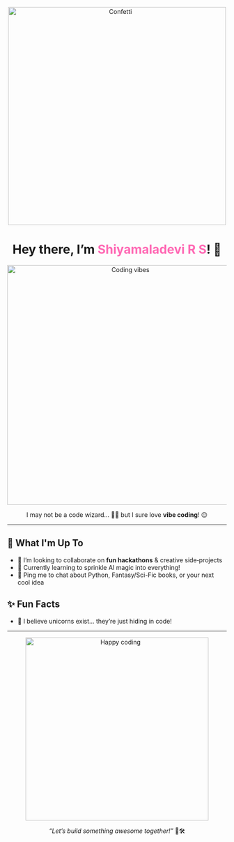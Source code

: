 <p align="center">
  <img src="https://media.giphy.com/media/v1.Y2lkPWVjZjA1ZTQ3MGY0cjNsaWFzZHBmdXdvYjVnYW40cDI5NWJxd2VkM3NibnRidWs5YyZlcD12MV9naWZzX3NlYXJjaCZjdD1n/Wp0ZtQjgViqR2/giphy.gif" alt="Confetti" width="500"/>
</p>

<h1 align="center">Hey there, I’m <span style="color:#ff69b4;">Shiyamaladevi R S</span>! 👋</h1>

<p align="center">
  <img src="https://media2.giphy.com/media/v1.Y2lkPTc5MGI3NjExYjllejFyb3g2Ynl2Z2hpbjl2Zm9hZ2pnamkzODh5dTVrN3VubW8xbSZlcD12MV9pbnRlcm5hbF9naWZfYnlfaWQmY3Q9Zw/LHZyixOnHwDDy/giphy.gif" alt="Coding vibes" width="550"/>
</p>

<p align="center">  
  I may not be a code wizard… 🧙‍♂️  
  but I sure love <strong>vibe coding</strong>! 😉  
</p>

---

## 🔭 What I'm Up To
- 👯 I’m looking to collaborate on **fun hackathons** & creative side‑projects  
- 🌱 Currently learning to sprinkle AI magic into everything!  
- 💬 Ping me to chat about Python, Fantasy/Sci-Fic books, or your next cool idea  


## ✨ Fun Facts
- 🦄 I believe unicorns exist… they’re just hiding in code!  
 

---

<p align="center">
  <img src="https://media.giphy.com/media/v1.Y2lkPWVjZjA1ZTQ3N3YyYTNlbXdkeWdicXJ5NGxsbW1rYW05OGJnMDl2Y2Y0eGRzb2h3aiZlcD12MV9naWZzX3NlYXJjaCZjdD1n/nBd6bxlpJ132g/giphy.gif" alt="Happy coding" width="420"/>
</p>

<p align="center">
  <em>“Let’s build something awesome together!”</em> 🚧🛠️  
</p>



